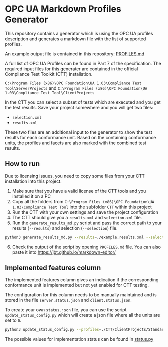 # OPC UA Markdown Profiles Generator

This repository contains a generator which is using the OPC UA profiles description and generates a markdown file with the list of supported profiles.

An example output file is contained in this repository: [PROFILES.md](PROFILES.md)

A full list of OPC UA Profiles can be found in Part 7 of the specification.
The required input files for this generater are contained in the official Compliance Test Toolkit (CTT) installation.

`C:\Program Files (x86)\OPC Foundation\UA 1.03\Compliance Test Tool\ServerProjects`
and
`C:\Program Files (x86)\OPC Foundation\UA 1.03\Compliance Test Tool\ClientProjects`


In the CTT you can select a subset of tests which are executed and you get the test results.
Save your project somewhere and you will get two files:

* `selection.xml`
* `results.xml`

These two files are an additional input to the generator to show the test results for each conformance unit.
Based on the containing conformance units, the profiles and facets are also marked with the combined test results.

## How to run

Due to licensing issues, you need to copy some files from your CTT installation into this project.

1. Make sure that you have a valid license of the CTT tools and you installed it on a PC
2. Copy all the folders from `C:\Program Files (x86)\OPC Foundation\UA 1.03\Compliance Test Tool` into the subfolder `CTT` within this project
3. Run the CTT with your own settings and save the project configuration
4. The CTT should give you a `results.xml` and `selection.xml` file.
5. Run the `generate_results_md.py` script and pass the correct path to your results (`--results`) and selection (`--selection`) file.
```bash
python3 generate_results_md.py --results=./example.results.xml --selection=./example.selection.xml PROFILES.md
```
6. Check the output of the script by opening `PROFILES.md` file. You can also paste it into https://jbt.github.io/markdown-editor/

## Implemented features column

The implemented features column gives an indication if the corresponding conformance unit is implemented but not yet enabled for CTT testing.

The configuration for this column needs to be manually maintained and is stored in the file `server.status.json` and `client.status.json`.

To create your own `status.json` file, you can use the script `update_status_config.py` which will create a json file where all the units are set to `0`.

```bash
python3 update_status_config.py --profiles=./CTT/ClientProjects/Standard/uaprofiles.xml --config=client.config.json
```

The possible values for implementation status can be found in [status.py](status.py)
